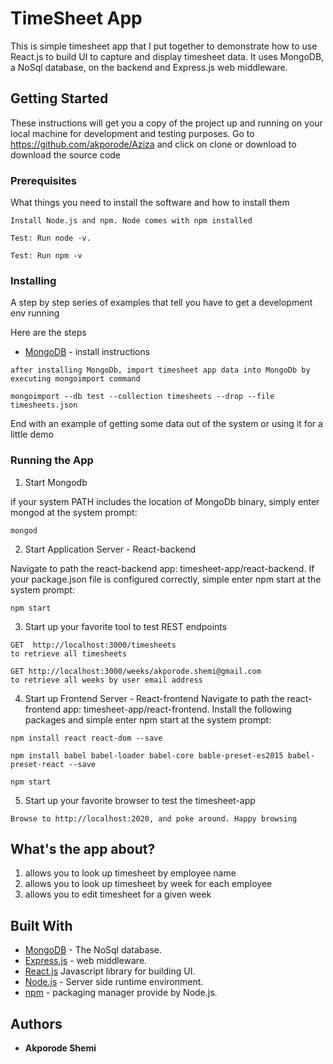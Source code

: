 # TimeSheet App
This is simple timesheet app that I put together to demonstrate how to use React.js to build UI to capture and display timesheet data. It uses MongoDB, a NoSql database, on the backend and Express.js web middleware.

## Getting Started

These instructions will get you a copy of the project up and running on your local machine for development and testing purposes. Go to https://github.com/akporode/Aziza and click on clone or download to download the source code

### Prerequisites

What things you need to install the software and how to install them

```
Install Node.js and npm. Node comes with npm installed

Test: Run node -v.

Test: Run npm -v 

```

### Installing

A step by step series of examples that tell you have to get a development env running

Here are the steps

* [MongoDB](https://docs.mongodb.com/manual/tutorial/install-mongodb-on-linux/#run-mongodb-community-edition) - install instructions


```
after installing MongoDb, import timesheet app data into MongoDb by executing mongoimport command

mongoimport --db test --collection timesheets --drop --file timesheets.json
```

End with an example of getting some data out of the system or using it for a little demo

### Running the App

1) Start Mongodb

if your system PATH includes the location of MongoDb binary, simply enter mongod at the system prompt:

```
mongod
```

2) Start Application Server - React-backend

Navigate to path the react-backend app: timesheet-app/react-backend. If your package.json file is configured correctly, simple enter npm start at the system prompt:

```
npm start
```
3) Start up  your favorite tool to test REST endpoints

```
GET  http://localhost:3000/timesheets
to retrieve all timesheets

GET http://localhost:3000/weeks/akporode.shemi@gmail.com
to retrieve all weeks by user email address
```

4) Start up Frontend Server - React-frontend
Navigate to path the react-frontend app: timesheet-app/react-frontend. Install the following packages and simple enter npm start at the system prompt:

```
npm install react react-dom --save

npm install babel babel-loader babel-core bable-preset-es2015 babel-preset-react --save

npm start

```

5) Start up your favorite browser to test the timesheet-app

```
Browse to http://localhost:2020, and poke around. Happy browsing
```
 

## What's the app about?

1) allows you to look up timesheet by employee name
2) allows you to look up timesheet by week for each employee 
3) allows you to edit timesheet for a given week

## Built With

* [MongoDB](https://github.com/mongodb/docs) - The NoSql database.
* [Express.js](https://expressjs.com/) - web middleware.
* [React.js](https://facebook.github.io/react/) Javascript library for building UI.
* [Node.js](https://nodejs.org/en/) - Server side runtime environment.
* [npm](https://www.npmjs.com) - packaging manager provide by Node.js.

## Authors

* **Akporode Shemi**
